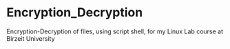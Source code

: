 # Encryption_Decryption
 Encryption-Decryption of files, using script shell, for my Linux Lab course at Birzeit University 
